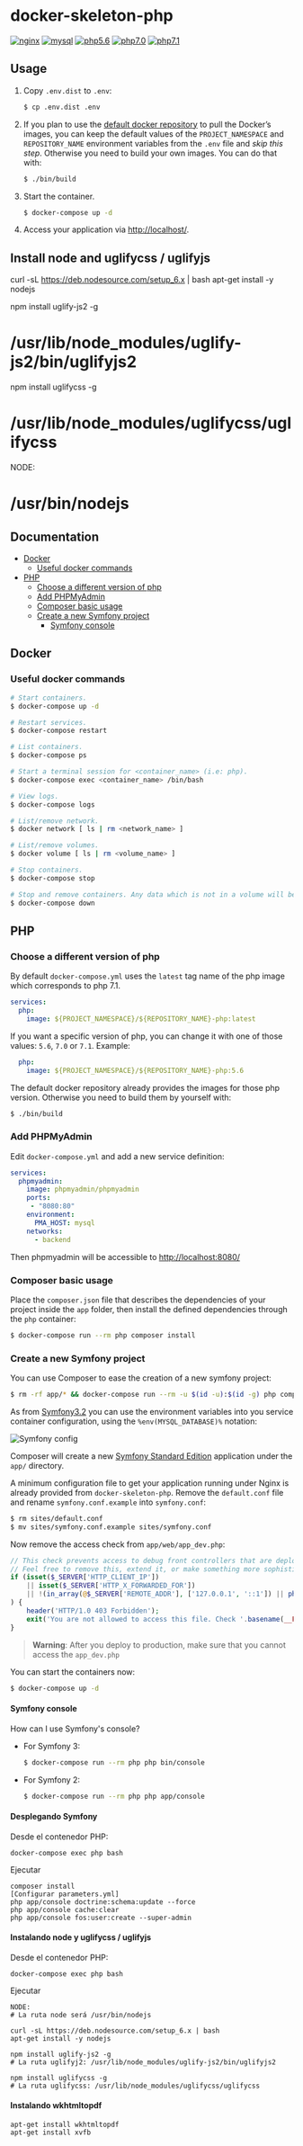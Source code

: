 # docker-skeleton-php

[![nginx](https://img.shields.io/badge/nginx-1.11-brightgreen.svg)]()
[![mysql](https://img.shields.io/badge/mysql-5.7-brightgreen.svg)]()
[![php5.6](https://img.shields.io/badge/php-5.6-brightgreen.svg)]()
[![php7.0](https://img.shields.io/badge/php-7.0-brightgreen.svg)]()
[![php7.1](https://img.shields.io/badge/php-7.1-brightgreen.svg)]()

## Usage

1. Copy `.env.dist` to `.env`:

    ```bash
    $ cp .env.dist .env
    ```

2. If you plan to use the [default docker repository](https://hub.docker.com/u/federkun/) to pull the Docker’s images, you can keep the default values of the `PROJECT_NAMESPACE` and `REPOSITORY_NAME` environment variables from the `.env` file and _skip this step_. Otherwise you need to build your own images. You can do that with:

    ```bash 
    $ ./bin/build
    ```

3. Start the container.

    ```bash
    $ docker-compose up -d
    ```

4. Access your application via [http://localhost/](http://localhost/).

## Install node and uglifycss / uglifyjs

curl -sL https://deb.nodesource.com/setup_6.x | bash
apt-get install -y nodejs

npm install uglify-js2 -g
# /usr/lib/node_modules/uglify-js2/bin/uglifyjs2

npm install uglifycss -g
# /usr/lib/node_modules/uglifycss/uglifycss

NODE:
# /usr/bin/nodejs


## Documentation

- [Docker](#Docker)
    - [Useful docker commands](#Useful-docker-commands)
- [PHP](#PHP)
    - [Choose a different version of php](#Choose-a-different-version-of-php)
    - [Add PHPMyAdmin](#Add-PHPMyAdmin)
    - [Composer basic usage](#Composer-basic-usage)
    - [Create a new Symfony project](#Create-a-new-Symfony-project)
        - [Symfony console](#Symfony-console)

<a name="Docker"></a>
## Docker

<a name="Useful-docker-commands"></a>
### Useful docker commands

```bash
# Start containers.
$ docker-compose up -d

# Restart services.
$ docker-compose restart

# List containers.
$ docker-compose ps

# Start a terminal session for <container_name> (i.e: php).
$ docker-compose exec <container_name> /bin/bash

# View logs.
$ docker-compose logs

# List/remove network.
$ docker network [ ls | rm <network_name> ]

# List/remove volumes.
$ docker volume [ ls | rm <volume_name> ]

# Stop containers.
$ docker-compose stop

# Stop and remove containers. Any data which is not in a volume will be lost.
$ docker-compose down
```

<a name="PHP"></a>
## PHP

<a name="Choose-a-different-version-of-php"></a>
### Choose a different version of php

By default `docker-compose.yml` uses the `latest` tag name of the php image which corresponds to php 7.1.

```yml
services:
  php:
    image: ${PROJECT_NAMESPACE}/${REPOSITORY_NAME}-php:latest
```

If you want a specific version of php, you can change it with one of those values: `5.6`, `7.0` or `7.1`. Example: 

```yml
  php:
    image: ${PROJECT_NAMESPACE}/${REPOSITORY_NAME}-php:5.6
```

The default docker repository already provides the images for those php version. Otherwise you need to build them by yourself with:

```bash 
$ ./bin/build
```

<a name="Add-PHPMyAdmin"></a>
### Add PHPMyAdmin

Edit `docker-compose.yml` and add a new service definition:

```yml
services:
  phpmyadmin:
    image: phpmyadmin/phpmyadmin
    ports:
     - "8080:80"
    environment:
      PMA_HOST: mysql
    networks:
      - backend
```

Then phpmyadmin will be accessible to [http://localhost:8080/](http://localhost:8080/)

<a name="Composer-basic-usage"></a>
### Composer basic usage

Place the `composer.json` file that describes the dependencies of your project inside the `app` folder, then install the defined dependencies through the `php` container:

```bash
$ docker-compose run --rm php composer install
```

<a name="Create-a-new-Symfony-project"></a>
### Create a new Symfony project

You can use Composer to ease the creation of a new symfony project:

```bash
$ rm -rf app/* && docker-compose run --rm -u $(id -u):$(id -g) php composer create-project symfony/framework-standard-edition .
```

As from [Symfony3.2](https://github.com/symfony/symfony/pull/19681) you can use the environment variables into you service container configuration, using the `%env(MYSQL_DATABASE)%` notation:

![Symfony config](https://cloud.githubusercontent.com/assets/21344385/21572074/ab2de672-ced5-11e6-83be-c4eb7274a900.png)

Composer will create a new [Symfony Standard Edition](https://github.com/symfony/symfony-standard) application under the `app/` directory.

A minimum configuration file to get your application running under Nginx is already provided from `docker-skeleton-php`.
Remove the `default.conf` file and rename `symfony.conf.example` into `symfony.conf`:

```bash
$ rm sites/default.conf
$ mv sites/symfony.conf.example sites/symfony.conf
```

Now remove the access check from `app/web/app_dev.php`:

```php
// This check prevents access to debug front controllers that are deployed by accident to production servers.
// Feel free to remove this, extend it, or make something more sophisticated.
if (isset($_SERVER['HTTP_CLIENT_IP'])
    || isset($_SERVER['HTTP_X_FORWARDED_FOR'])
    || !(in_array(@$_SERVER['REMOTE_ADDR'], ['127.0.0.1', '::1']) || php_sapi_name() === 'cli-server')
) {
    header('HTTP/1.0 403 Forbidden');
    exit('You are not allowed to access this file. Check '.basename(__FILE__).' for more information.');
}
```

> **Warning**: After you deploy to production, make sure that you cannot access the `app_dev.php`

You can start the containers now:

```bash
$ docker-compose up -d
```

<a name="Symfony-console"></a>
#### Symfony console

How can I use Symfony's console?

 - For Symfony 3:

    ```bash
    $ docker-compose run --rm php php bin/console
    ```

 - For Symfony 2:

    ```bash
    $ docker-compose run --rm php php app/console
    ```
    
#### Desplegando Symfony

Desde el contenedor PHP:
 
    docker-compose exec php bash

Ejecutar

    composer install
    [Configurar parameters.yml]
    php app/console doctrine:schema:update --force
    php app/console cache:clear
    php app/console fos:user:create --super-admin
    
#### Instalando node y uglifycss / uglifyjs

Desde el contenedor PHP:
 
    docker-compose exec php bash

Ejecutar   
   
    NODE:
    # La ruta node será /usr/bin/nodejs
    
    curl -sL https://deb.nodesource.com/setup_6.x | bash
    apt-get install -y nodejs
    
    npm install uglify-js2 -g
    # La ruta uglifyj2: /usr/lib/node_modules/uglify-js2/bin/uglifyjs2
    
    npm install uglifycss -g
    # La ruta uglifycss: /usr/lib/node_modules/uglifycss/uglifycss

#### Instalando wkhtmltopdf

	apt-get install wkhtmltopdf
	apt-get install xvfb